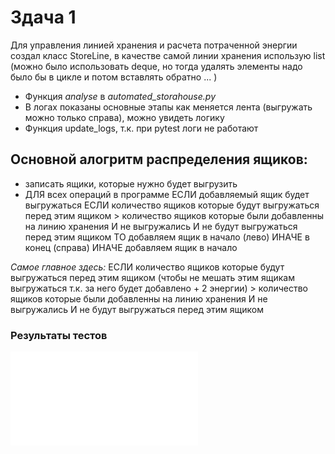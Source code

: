 # Здача 1

Для управления линией хранения и расчета потраченной энергии создал класс StoreLine, в качестве самой линии хранения использую list (можно было использовать deque, но тогда удалять элементы надо было бы в цикле и потом вставлять обратно ... )

* Функция *analyse* в *automated_storahouse.py*
* В логах показаны основные этапы как меняется лента (выгружать можно только справа), можно увидеть логику 
* Функция update_logs, т.к. при pytest логи не работают

## Основной алогритм распределения ящиков:
* записать ящики, которые нужно будет выгрузить
* ДЛЯ всех операций в программе
    ЕСЛИ добавляемый ящик будет выгружаться 
    ЕСЛИ количество ящиков которые будут выгружаться перед этим ящиком > количество ящиков которые были добавленны на линию хранения И не выгружались И не будут выгружаться перед этим ящиком 
    ТО добавляем ящик в начало (лево) 
    ИНАЧЕ в конец (справа)
    ИНАЧЕ добавляем ящик в начало

*Самое главное здесь:*
ЕСЛИ количество ящиков которые будут выгружаться перед этим ящиком (чтобы не мешать этим ящикам выгружаться т.к. за него будет добавлено + 2 энергии) > количество ящиков которые были добавленны на линию хранения И не выгружались И не будут выгружаться перед этим ящиком 


### Результаты тестов
![](test.log)

